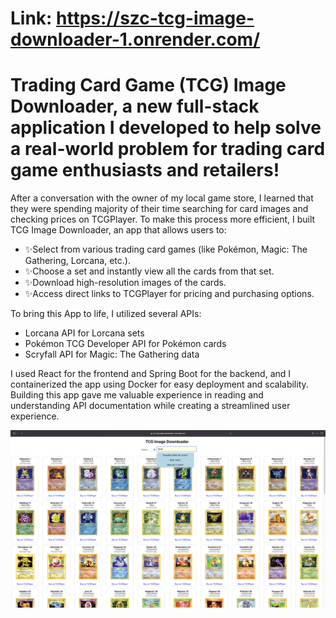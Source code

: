 # Link: https://szc-tcg-image-downloader-1.onrender.com/

# Trading Card Game (TCG) Image Downloader, a new full-stack application I developed to help solve a real-world problem for trading card game enthusiasts and retailers!

After a conversation with the owner of my local game store, I learned that they were spending majority of their time searching for card images and checking prices on TCGPlayer. To make this process more efficient, I built TCG Image Downloader, an app that allows users to:

- ✨Select from various trading card games (like Pokémon, Magic: The Gathering, Lorcana, etc.). 
- ✨Choose a set and instantly view all the cards from that set.
- ✨Download high-resolution images of the cards.
- ✨Access direct links to TCGPlayer for pricing and purchasing options.

To bring this App to life, I utilized several APIs:
* Lorcana API for Lorcana sets
* Pokémon TCG Developer API for Pokémon cards
* Scryfall API for Magic: The Gathering data

I used React for the frontend and Spring Boot for the backend, and I containerized the app using Docker for easy deployment and scalability. Building this app gave me valuable experience in reading and understanding API documentation while creating a streamlined user experience.

<img src="https://github.com/andyzheng679/SZC-TCG-Image-Downloader/blob/eeffda1790cb875c03341219e6f554adb8aad6b8/Screenshot_2024-10-02_at_12.32.07_PM.png" />


